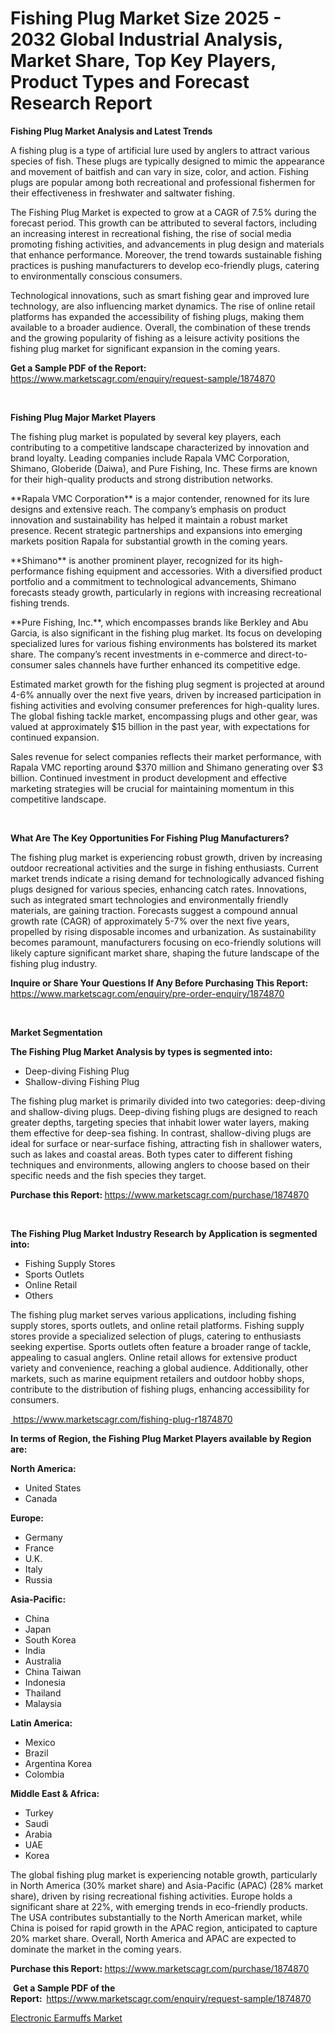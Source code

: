 <p><h1>Fishing Plug Market Size 2025 - 2032 Global Industrial Analysis, Market Share, Top Key Players, Product Types and Forecast Research Report</h1></p><p><strong>Fishing Plug Market Analysis and Latest Trends</strong></p>
<p><p>A fishing plug is a type of artificial lure used by anglers to attract various species of fish. These plugs are typically designed to mimic the appearance and movement of baitfish and can vary in size, color, and action. Fishing plugs are popular among both recreational and professional fishermen for their effectiveness in freshwater and saltwater fishing. </p><p>The Fishing Plug Market is expected to grow at a CAGR of 7.5% during the forecast period. This growth can be attributed to several factors, including an increasing interest in recreational fishing, the rise of social media promoting fishing activities, and advancements in plug design and materials that enhance performance. Moreover, the trend towards sustainable fishing practices is pushing manufacturers to develop eco-friendly plugs, catering to environmentally conscious consumers.</p><p>Technological innovations, such as smart fishing gear and improved lure technology, are also influencing market dynamics. The rise of online retail platforms has expanded the accessibility of fishing plugs, making them available to a broader audience. Overall, the combination of these trends and the growing popularity of fishing as a leisure activity positions the fishing plug market for significant expansion in the coming years.</p></p>
<p><strong>Get a Sample PDF of the Report:&nbsp;</strong> <a href="https://www.marketscagr.com/enquiry/request-sample/1874870?utm_campaign=2796&utm_medium=2&utm_source=Github&utm_content=ia&utm_term=05042025&utm_id=fishing-plug">https://www.marketscagr.com/enquiry/request-sample/1874870</a></p>
<p>&nbsp;</p>
<p><strong>Fishing Plug Major Market Players</strong></p>
<p><p>The fishing plug market is populated by several key players, each contributing to a competitive landscape characterized by innovation and brand loyalty. Leading companies include Rapala VMC Corporation, Shimano, Globeride (Daiwa), and Pure Fishing, Inc. These firms are known for their high-quality products and strong distribution networks.</p><p>**Rapala VMC Corporation** is a major contender, renowned for its lure designs and extensive reach. The company’s emphasis on product innovation and sustainability has helped it maintain a robust market presence. Recent strategic partnerships and expansions into emerging markets position Rapala for substantial growth in the coming years.</p><p>**Shimano** is another prominent player, recognized for its high-performance fishing equipment and accessories. With a diversified product portfolio and a commitment to technological advancements, Shimano forecasts steady growth, particularly in regions with increasing recreational fishing trends.</p><p>**Pure Fishing, Inc.**, which encompasses brands like Berkley and Abu Garcia, is also significant in the fishing plug market. Its focus on developing specialized lures for various fishing environments has bolstered its market share. The company’s recent investments in e-commerce and direct-to-consumer sales channels have further enhanced its competitive edge.</p><p>Estimated market growth for the fishing plug segment is projected at around 4-6% annually over the next five years, driven by increased participation in fishing activities and evolving consumer preferences for high-quality lures. The global fishing tackle market, encompassing plugs and other gear, was valued at approximately $15 billion in the past year, with expectations for continued expansion.</p><p>Sales revenue for select companies reflects their market performance, with Rapala VMC reporting around $370 million and Shimano generating over $3 billion. Continued investment in product development and effective marketing strategies will be crucial for maintaining momentum in this competitive landscape.</p></p>
<p>&nbsp;</p>
<p><strong>What Are The Key Opportunities For Fishing Plug Manufacturers?</strong></p>
<p><p>The fishing plug market is experiencing robust growth, driven by increasing outdoor recreational activities and the surge in fishing enthusiasts. Current market trends indicate a rising demand for technologically advanced fishing plugs designed for various species, enhancing catch rates. Innovations, such as integrated smart technologies and environmentally friendly materials, are gaining traction. Forecasts suggest a compound annual growth rate (CAGR) of approximately 5-7% over the next five years, propelled by rising disposable incomes and urbanization. As sustainability becomes paramount, manufacturers focusing on eco-friendly solutions will likely capture significant market share, shaping the future landscape of the fishing plug industry.</p></p>
<p><strong>Inquire or Share Your Questions If Any Before Purchasing This Report:</strong> <a href="https://www.marketscagr.com/enquiry/pre-order-enquiry/1874870?utm_campaign=2796&utm_medium=2&utm_source=Github&utm_content=ia&utm_term=05042025&utm_id=fishing-plug">https://www.marketscagr.com/enquiry/pre-order-enquiry/1874870</a></p>
<p>&nbsp;</p>
<p><strong>Market Segmentation</strong></p>
<p><strong>The Fishing Plug Market Analysis by types is segmented into:</strong></p>
<p><ul><li>Deep-diving Fishing Plug</li><li>Shallow-diving Fishing Plug</li></ul></p>
<p><p>The fishing plug market is primarily divided into two categories: deep-diving and shallow-diving plugs. Deep-diving fishing plugs are designed to reach greater depths, targeting species that inhabit lower water layers, making them effective for deep-sea fishing. In contrast, shallow-diving plugs are ideal for surface or near-surface fishing, attracting fish in shallower waters, such as lakes and coastal areas. Both types cater to different fishing techniques and environments, allowing anglers to choose based on their specific needs and the fish species they target.</p></p>
<p><strong>Purchase this Report:&nbsp;</strong><a href="https://www.marketscagr.com/purchase/1874870?utm_campaign=2796&utm_medium=2&utm_source=Github&utm_content=ia&utm_term=05042025&utm_id=fishing-plug">https://www.marketscagr.com/purchase/1874870</a></p>
<p>&nbsp;</p>
<p><strong>The Fishing Plug Market Industry Research by Application is segmented into:</strong></p>
<p><ul><li>Fishing Supply Stores</li><li>Sports Outlets</li><li>Online Retail</li><li>Others</li></ul></p>
<p><p>The fishing plug market serves various applications, including fishing supply stores, sports outlets, and online retail platforms. Fishing supply stores provide a specialized selection of plugs, catering to enthusiasts seeking expertise. Sports outlets often feature a broader range of tackle, appealing to casual anglers. Online retail allows for extensive product variety and convenience, reaching a global audience. Additionally, other markets, such as marine equipment retailers and outdoor hobby shops, contribute to the distribution of fishing plugs, enhancing accessibility for consumers.</p></p>
<p><a href="https://www.marketscagr.com/fishing-plug-r1874870?utm_campaign=2796&utm_medium=2&utm_source=Github&utm_content=ia&utm_term=05042025&utm_id=fishing-plug">&nbsp;https://www.marketscagr.com/fishing-plug-r1874870</a></p>
<p><strong>In terms of Region, the Fishing Plug Market Players available by Region are:</strong></p>
<p>
    <p> <strong> North America: </strong>
        <ul>
            <li>United States</li>
            <li>Canada</li>
        </ul>
        </p> 
    <p> <strong> Europe: </strong>
        <ul>
            <li>Germany</li>
            <li>France</li>
            <li>U.K.</li>
            <li>Italy</li>
            <li>Russia</li>
        </ul>
        </p> 
    <p> <strong> Asia-Pacific: </strong>
        <ul>
            <li>China</li>
            <li>Japan</li>
            <li>South Korea</li>
            <li>India</li>
            <li>Australia</li>
            <li>China Taiwan</li>
            <li>Indonesia</li>
            <li>Thailand</li>
            <li>Malaysia</li>
        </ul>
        </p> 
    <p> <strong> Latin America: </strong>
        <ul>
            <li>Mexico</li>
            <li>Brazil</li>
            <li>Argentina Korea</li>
            <li>Colombia</li>
        </ul>
        </p> 
    <p> <strong> Middle East & Africa: </strong>
        <ul>
            <li>Turkey</li>
            <li>Saudi</li>
            <li>Arabia</li>
            <li>UAE</li>
            <li>Korea</li>
        </ul>
    </p>
    </p>
<p><p>The global fishing plug market is experiencing notable growth, particularly in North America (30% market share) and Asia-Pacific (APAC) (28% market share), driven by rising recreational fishing activities. Europe holds a significant share at 22%, with emerging trends in eco-friendly products. The USA contributes substantially to the North American market, while China is poised for rapid growth in the APAC region, anticipated to capture 20% market share. Overall, North America and APAC are expected to dominate the market in the coming years.</p></p>
<p><strong>Purchase this Report: </strong><a href="https://www.marketscagr.com/purchase/1874870?utm_campaign=2796&utm_medium=2&utm_source=Github&utm_content=ia&utm_term=05042025&utm_id=fishing-plug">https://www.marketscagr.com/purchase/1874870</a></p>
<p>&nbsp;<strong>Get a Sample PDF of the Report:&nbsp;&nbsp;</strong><a href="https://www.marketscagr.com/enquiry/request-sample/1874870?utm_campaign=2796&utm_medium=2&utm_source=Github&utm_content=ia&utm_term=05042025&utm_id=fishing-plug">https://www.marketscagr.com/enquiry/request-sample/1874870</a></p>
<p><strong></strong></p>
<p><p><a href="https://github.com/abantolemox08/Market-Research-Report-List-1/blob/main/electronic-earmuffs-market.md?utm_campaign=2796&utm_medium=2&utm_source=Github&utm_content=ia&utm_term=05042025&utm_id=fishing-plug">Electronic Earmuffs Market</a></p></p>